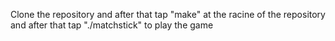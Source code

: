 Clone the repository and after that tap "make" at the racine of the repository and after that tap "./matchstick" to play the game
